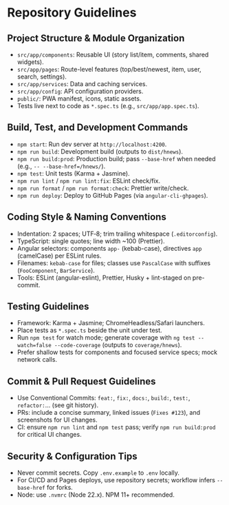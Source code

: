 # Repository Guidelines

## Project Structure & Module Organization

- `src/app/components`: Reusable UI (story list/item, comments, shared widgets).
- `src/app/pages`: Route-level features (top/best/newest, item, user, search, settings).
- `src/app/services`: Data and caching services.
- `src/app/config`: API configuration providers.
- `public/`: PWA manifest, icons, static assets.
- Tests live next to code as `*.spec.ts` (e.g., `src/app/app.spec.ts`).

## Build, Test, and Development Commands

- `npm start`: Run dev server at `http://localhost:4200`.
- `npm run build`: Development build (outputs to `dist/hnews`).
- `npm run build:prod`: Production build; pass `--base-href` when needed (e.g., `-- --base-href=/hnews/`).
- `npm test`: Unit tests (Karma + Jasmine).
- `npm run lint` / `npm run lint:fix`: ESLint check/fix.
- `npm run format` / `npm run format:check`: Prettier write/check.
- `npm run deploy`: Deploy to GitHub Pages (via `angular-cli-ghpages`).

## Coding Style & Naming Conventions

- Indentation: 2 spaces; UTF‑8; trim trailing whitespace (`.editorconfig`).
- TypeScript: single quotes; line width ~100 (Prettier).
- Angular selectors: components `app-` (kebab-case), directives `app` (camelCase) per ESLint rules.
- Filenames: `kebab-case` for files; classes use `PascalCase` with suffixes (`FooComponent`, `BarService`).
- Tools: ESLint (angular-eslint), Prettier, Husky + lint-staged on pre-commit.

## Testing Guidelines

- Framework: Karma + Jasmine; ChromeHeadless/Safari launchers.
- Place tests as `*.spec.ts` beside the unit under test.
- Run `npm test` for watch mode; generate coverage with `ng test --watch=false --code-coverage` (outputs to `coverage/hnews`).
- Prefer shallow tests for components and focused service specs; mock network calls.

## Commit & Pull Request Guidelines

- Use Conventional Commits: `feat:`, `fix:`, `docs:`, `build:`, `test:`, `refactor:`… (see git history).
- PRs: include a concise summary, linked issues (`Fixes #123`), and screenshots for UI changes.
- CI: ensure `npm run lint` and `npm test` pass; verify `npm run build:prod` for critical UI changes.

## Security & Configuration Tips

- Never commit secrets. Copy `.env.example` to `.env` locally.
- For CI/CD and Pages deploys, use repository secrets; workflow infers `--base-href` for forks.
- Node: use `.nvmrc` (Node 22.x). NPM 11+ recommended.
